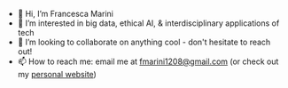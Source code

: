 - 👋 Hi, I’m Francesca Marini
- 👀 I’m interested in big data, ethical AI, & interdisciplinary applications of tech
- 💞️ I’m looking to collaborate on anything cool - don't hesitate to reach out!
- 📫 How to reach me: email me at fmarini1208@gmail.com (or check out my [personal website](https://www.francesca-marini.info))

<!---
francesca418/francesca418 is a ✨ special ✨ repository because its `README.md` (this file) appears on your GitHub profile.
You can click the Preview link to take a look at your changes.
--->
